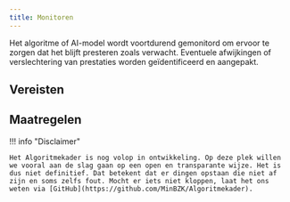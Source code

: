 ```yaml
--- 
title: Monitoren
---
```


Het algoritme of AI-model wordt voortdurend gemonitord om ervoor te zorgen dat het blijft presteren zoals verwacht. Eventuele afwijkingen of verslechtering van prestaties worden geïdentificeerd en aangepakt.

## Vereisten

<!-- list_vereisten levenscyclus/monitoren no-rol no-levenscyclus -->

## Maatregelen

<!-- list_maatregelen levenscyclus/monitoren no-rol no-levenscyclus -->


!!! info "Disclaimer"

    Het Algoritmekader is nog volop in ontwikkeling. Op deze plek willen we vooral aan de slag gaan op een open en transparante wijze. Het is dus niet definitief. Dat betekent dat er dingen opstaan die niet af zijn en soms zelfs fout. Mocht er iets niet kloppen, laat het ons weten via [GitHub](https://github.com/MinBZK/Algoritmekader).

